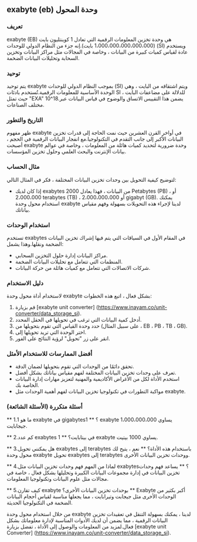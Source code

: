 ## exabyte (eb) وحدة المحول

### تعريف
exabyte (EB) هي وحدة تخزين المعلومات الرقمية التي تعادل 1 كوينتليون بايت (1،000،000،000،000،000 بايت).إنه جزء من النظام الدولي للوحدات (SI) ويستخدم عادة لقياس كميات كبيرة من البيانات ، وخاصة في المجالات مثل مراكز البيانات وتخزين السحابة وتحليلات البيانات الضخمة.

### توحيد
يتم توحيد exabyte بموجب النظام الدولي للوحدات (SI) ويتم اشتقاقه من البايت ، وهي الوحدة الأساسية للمعلومات الرقمية.تُستخدم بادئات SI للدلالة على مضاعفات البايت ، حيث تمثل "EXA" 10^18.يضمن هذا التقييس الاتساق والوضوح في قياس البيانات عبر مختلف الصناعات.

### التاريخ والتطور
ظهر مفهوم exabyte في أواخر القرن العشرين حيث نمت الحاجة إلى قدرات تخزين البيانات الأكبر إلى جانب التقدم في التكنولوجيا.مع انفجار البيانات الرقمية في الحجم ، أصبحت exabyte وحدة ضرورية لتحديد كميات هائلة من المعلومات ، وخاصة في عوالم بيانات الإنترنت والبحث العلمي وحلول تخزين المؤسسات.

### مثال الحساب
لتوضيح كيفية التحويل بين وحدات تخزين البيانات المختلفة ، فكر في المثال التالي:
- إذا كان لديك exabytes من البيانات ، فهذا يعادل 2000 Petabytes (PB) ، أو 2،000،000 terabytes (TB) ، أو 2،000،000،000 gigabyt (GB).
يمكنك استخدام محول وحدة exabyte لدينا لإجراء هذه التحويلات بسهولة وفهم مقياس بياناتك.

### استخدام الوحدات
تستخدم exabytes في المقام الأول في السياقات التي يتم فيها إشراك تخزين البيانات الضخمة ونقلها.وهذا يشمل:
- مراكز البيانات إدارة حلول التخزين السحابي.
- المنظمات التي تتعامل مع تحليلات البيانات الضخمة.
- شركات الاتصالات التي تتعامل مع كميات هائلة من حركة البيانات.

### دليل الاستخدام
لاستخدام أداة محول وحدة exabyte بشكل فعال ، اتبع هذه الخطوات:
1. قم بزيارة [exabyte unit converter] (https://www.inayam.co/unit-converter/data_storage_si).
2. أدخل كمية البيانات التي ترغب في تحويلها في الحقل المحدد.
3. حدد وحدة القياس التي تقوم بتحويلها من (على سبيل المثال ، EB ، PB ، TB ، GB).
4. اختر الوحدة التي تريد تحويلها إلى.
5. انقر على زر "تحويل" لرؤية النتائج على الفور.

### أفضل الممارسات للاستخدام الأمثل
- تحقق دائمًا من الوحدات التي تقوم بتحويلها لضمان الدقة.
- تعرف على وحدات تخزين البيانات المختلفة لفهم مقياس بياناتك بشكل أفضل.
- استخدم الأداة لكل من الأغراض الأكاديمية والمهنية لتعزيز مهارات إدارة البيانات الخاصة بك.
- مواكبة التطورات في تكنولوجيا تخزين البيانات لفهم أهمية الوحدات مثل exabyte.

### أسئلة متكررة (الأسئلة الشائعة)

** 1.ما هو 1 exabyte في gigabytes؟ **
1 exabyte يساوي 1،000،000،000 جيجابايت.

** 2.كم عدد exabytes في بيتابايت؟ **
1 exabyte يساوي 1000 بيتيت.

** 3.هل يمكنني تحويل exabytes إلى terabytes باستخدام هذه الأداة؟ **
نعم ، يتيح لك محول وحدة exabyte تحويل exabytes إلى terabytes ووحدات تخزين البيانات الأخرى.

** 4.لماذا من المهم فهم وحدات تخزين البيانات مثل exabytes؟ **
يساعد فهم وحدات تخزين البيانات في إدارة مجموعات البيانات الكبيرة وتحليلها بشكل فعال ، خاصة في مجالات مثل علوم البيانات وتكنولوجيا المعلومات.

** 5.كيف تقارن exabyte بوحدات تخزين البيانات الأخرى؟ **
Exabyte أكبر بكثير من الوحدات الأخرى مثل جيجابت وتيرابايت ، مما يجعلها مناسبة لقياس أحجام البيانات الضخمة في التكنولوجيا الحديثة.

من خلال استخدام محول وحدة exabyte لدينا ، يمكنك بسهولة التنقل في تعقيدات تخزين البيانات الرقمية ، مما يضمن أن لديك الأدوات المناسبة لإدارة معلوماتك بشكل فعال.لمزيد من المعلومات والوصول إلى الأداة ، تفضل بزيارة [exabyte unit Converter] (https://www.inayam.co/unit-converter/data_storage_si).